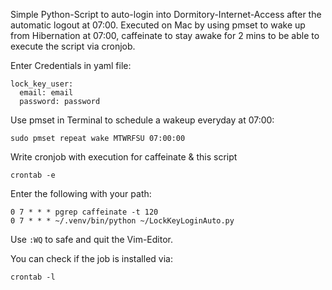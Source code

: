 Simple Python-Script to auto-login into Dormitory-Internet-Access after the automatic logout at 07:00.
Executed on Mac by using pmset to wake up from Hibernation at 07:00, caffeinate to stay awake for 2 mins to
be able to execute the script via cronjob.


Enter Credentials in yaml file:
```
lock_key_user:
  email: email
  password: password
```

Use pmset in Terminal to schedule a wakeup everyday at 07:00:
```
sudo pmset repeat wake MTWRFSU 07:00:00
```

Write cronjob with execution for caffeinate & this script

```
crontab -e
```

Enter the following with your path:
```
0 7 * * * pgrep caffeinate -t 120
0 7 * * * ~/.venv/bin/python ~/LockKeyLoginAuto.py
```

Use ```:WQ``` to safe and quit the Vim-Editor.

You can check if the job is installed via:
```
crontab -l
```






